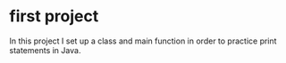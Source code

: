 # first project

In this project I set up a class and main function in order to practice print statements in Java.
